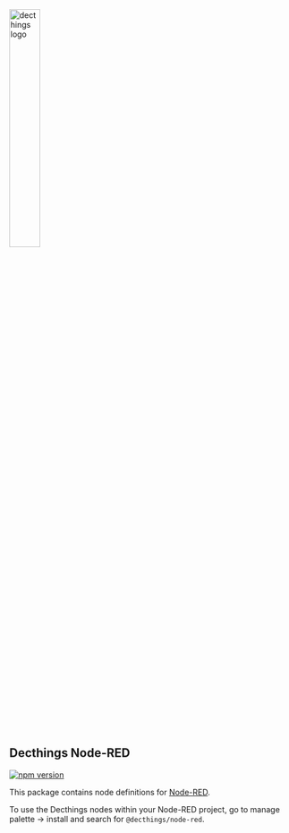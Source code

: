 <img src="https://decthings.com/logo.png" alt="decthings logo" width="33%" />

## Decthings Node-RED

[![npm version](https://badge.fury.io/js/@decthings%2Fnode-red.svg)](https://badge.fury.io/js/@decthings%2Fapi-client)

This package contains node definitions for [Node-RED](https://nodered.org/).

To use the Decthings nodes within your Node-RED project, go to manage palette -> install and search for `@decthings/node-red`.
